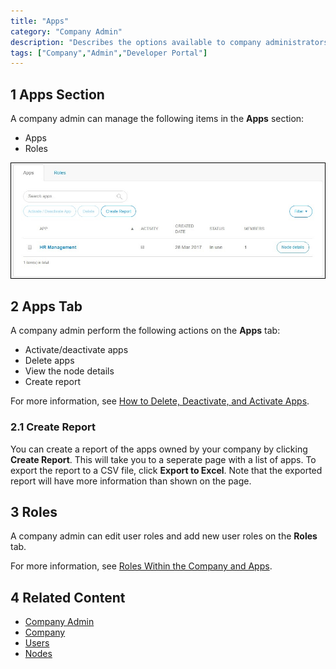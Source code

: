 ```yaml
---
title: "Apps"
category: "Company Admin"
description: "Describes the options available to company administrators in a Mendix app."
tags: ["Company","Admin","Developer Portal"]
---
```


## 1 Apps Section

A company admin can manage the following items in the **Apps** section:

* Apps
* Roles

![](attachments/appsettings.jpg)

## 2 Apps Tab

A company admin perform the following actions on the **Apps** tab:

* Activate/deactivate apps
* Delete apps
* View the node details
* Create report

For more information, see [How to Delete, Deactivate, and Activate Apps](/developerportal/howto/delete-apps).

### 2.1 Create Report

You can create a report of the apps owned by your company by clicking **Create Report**. This will take you to a seperate page with a list of apps. To export the report to a CSV file, click **Export to Excel**. Note that the exported report will have more information than shown on the page.

## 3 Roles

A company admin can edit user roles and add new user roles on the **Roles** tab.

For more information, see [Roles Within the Company and Apps](/developerportal/general/roles).

## 4 Related Content

* [Company Admin](index)
* [Company](company)
* [Users](users)
* [Nodes](nodes)
